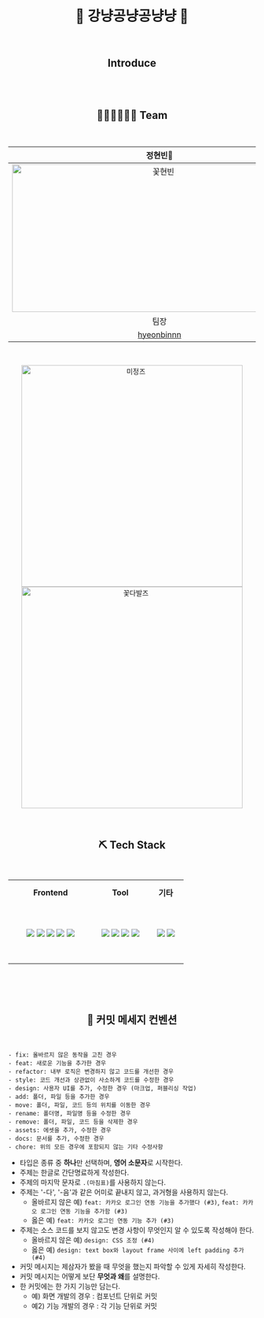<h1 align=center>🐾 강냥공냥공냥냥 🐾</h1><br>
<h2 align=center> Introduce  </h2><br>
<br>

<h2 align=center> 👩🏻‍💻👨🏻‍💻 Team  </h2><br>

| 정현빈🌹 | 박지윤🌷 | 이상용💐 | 김미정🌱 |
|:---:|:---:|:---:|:---:|
|<img src="https://github.com/FRONTENDSCHOOL5/final-22-undefined/assets/122963246/ff62e3d7-d0ad-4266-b505-136c19bb4876" alt="꽃현빈" width="600" height="300">|<img src="https://github.com/FRONTENDSCHOOL5/final-22-undefined/assets/122963246/7bdc7e2d-58c2-4e7f-93c9-551c409cb16d" alt="브이지윤" width="600" height="300">|<img src="https://github.com/FRONTENDSCHOOL5/final-22-undefined/assets/122963246/f5490c8e-5f2b-4473-92b2-05f406469c2e" alt="닭발상용" width="600" height="300">|<img src="https://github.com/FRONTENDSCHOOL5/final-22-undefined/assets/122963246/533d1509-cd7d-4403-8708-42d6014968d0" alt="턱븨미정" width="600" height="300">|
| 팀장  |  팀원  | 팀원  | 팀원  |
|[hyeonbinnn](https://github.com/hyeonbinnn)|[JiyunPark1301](https://github.com/JiyunPark1301)|[yongisadragon](https://github.com/yongisadragon)|[goyomi](https://github.com/goyomi)|

<br>
<p align="center">
  <img src="https://github.com/FRONTENDSCHOOL5/final-22-undefined/assets/122963246/15d688f4-2764-47a8-b7df-d73ba4867426" alt="미정즈" width="450"> <img src="https://github.com/FRONTENDSCHOOL5/final-22-undefined/assets/122963246/e351d3b1-37c4-4f39-be9f-44d4252d744b" alt="꽃다발즈" width="450">
</p>

<br>
<h2 align=center> ⛏️ Tech Stack </h2><br>
<table align="center">
  <tr height="50px">
    <th>Frontend</th>
    <th>Tool</th>
    <th>기타</th>
  </tr>
  
<tr height="120px"><td valign="center" width="40%">
 
<div align="center">
<img src="https://img.shields.io/badge/HTML5-E34F26?style=flat-square&logo=html5&logoColor=white">
<img src="https://img.shields.io/badge/CSS3-1572B6?style=flat-square&logo=css3&logoColor=white">
<img src="https://img.shields.io/badge/JavaScript-F7DF1E?style=flat-square&logo=javascript&logoColor=black">
<img src="https://img.shields.io/badge/React-61DAFB?style=flat-square&logo=react&logoColor=black">
<img src="https://img.shields.io/badge/Styled Components-DB7093?style=flat-square&logo=styled components&logoColor=white">

</div>
</td>

<td valign="center" width="26%">

<div align="center">  
<img src="https://img.shields.io/badge/Git-F05032?style=flat-square&logo=git&logoColor=white">
<img src="https://img.shields.io/badge/GitHub-181717?style=flat-square&logo=github&logoColor=white">
<img src="https://img.shields.io/badge/Discord-5865F2?style=flat-square&logo=Discord&logoColor=white">
<img src="https://img.shields.io/badge/Notion-000000?style=flat-square&logo=notion&logoColor=white">
</div>
</td>

<td valign="center" width="17%">

<div align="center">
<img src="https://img.shields.io/badge/VSCode-007ACC?style=flat-square&logo=VSCode&logoColor=white">
<img src="https://img.shields.io/badge/figma-F24E1E?style=flat-square&logo=figma&logoColor=white">
</div>

</td></tr></table>

<br>
<br>
<br>

<h2 align=center> 📃 커밋 메세지 컨벤션 </h2><br>

```
- fix: 올바르지 않은 동작을 고친 경우
- feat: 새로운 기능을 추가한 경우
- refactor: 내부 로직은 변경하지 않고 코드를 개선한 경우
- style: 코드 개선과 상관없이 사소하게 코드를 수정한 경우
- design: 사용자 UI를 추가, 수정한 경우 (마크업, 퍼블리싱 작업)
- add: 폴더, 파일 등을 추가한 경우
- move: 폴더, 파일, 코드 등의 위치를 이동한 경우
- rename: 폴더명, 파일명 등을 수정한 경우
- remove: 폴더, 파일, 코드 등을 삭제한 경우
- assets: 에셋을 추가, 수정한 경우
- docs: 문서를 추가, 수정한 경우
- chore: 위의 모든 경우에 포함되지 않는 기타 수정사항
```

- 타입은 종류 중 **하나**만 선택하며, **영어 소문자**로 시작한다.
- 주제는 한글로 간단명료하게 작성한다.
- 주제의 마지막 문자로 `.(마침표)`를 사용하지 않는다.
- 주제는 '-다', '-음'과 같은 어미로 끝내지 않고, 과거형을 사용하지 않는다.
  - 올바르지 않은 예) `feat: 카카오 로그인 연동 기능을 추가했다 (#3)`, `feat: 카카오 로그인 연동 기능을 추가함 (#3)`
  - 옳은 예) `feat: 카카오 로그인 연동 기능 추가 (#3)`
- 주제는 소스 코드를 보지 않고도 변경 사항이 무엇인지 알 수 있도록 작성해야 한다.
  - 올바르지 않은 예) `design: CSS 조정 (#4)`
  - 옳은 예) `design: text box와 layout frame 사이에 left padding 추가 (#4)`
- 커밋 메시지는 제삼자가 봤을 때 무엇을 했는지 파악할 수 있게 자세히 작성한다.
- 커밋 메시지는 어떻게 보단 **무엇과 왜**를 설명한다.
- 한 커밋에는 한 가지 기능만 담는다.
  - 예) 화면 개발의 경우 : 컴포넌트 단위로 커밋
  - 예2) 기능 개발의 경우 : 각 기능 단위로 커밋
